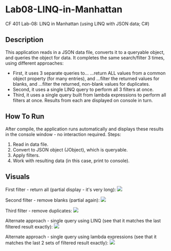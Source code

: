 # Lab08-LINQ-in-Manhattan
CF 401 Lab-08: LINQ in Manhattan (using LINQ with JSON data; C#)

## Description
This application reads in a JSON data file, converts it to a queryable object, and queries the object for data. It completes the same search/filter 3 times, using different approaches:
  - First, it uses 3 separate queries to...
      ...return ALL values from a common object property (for many entries), and
      ...filter the returned values for blanks, and
      ...filter the returned, non-blank values for duplicates.
  - Second, it uses a single LINQ query to perform all 3 filters at once.
  - Third, it uses a single query built from lambda expressions to perform all filters at once.
Results from each are displayed on console in turn.

## How To Run
After compile, the application runs automatically and displays these results in the console window - no interaction required.
Steps:
  1. Read in data file.
  2. Convert to JSON object (JObject), which is queryable.
  3. Apply filters.
  4. Work with resulting data (in this case, print to console).

## Visuals
First filter - return all (partial display - it's very long):
![](assets/filter-one-partial-display.PNG)

Second filter - remove blanks (partial again):
![](assets/filter-two-partial.PNG)

Third filter - remove duplicates:
![](assets/filter-three.PNG)

Alternate approach - single query using LINQ (see that it matches the last filtered result exactly):
![](assets/all-in-one-LINQ.PNG)

Alternate approach - single query using lambda expressions (see that it matches the last 2 sets of filtered result exactly):
![](assets/all-in-one-LAMBDA.PNG)
